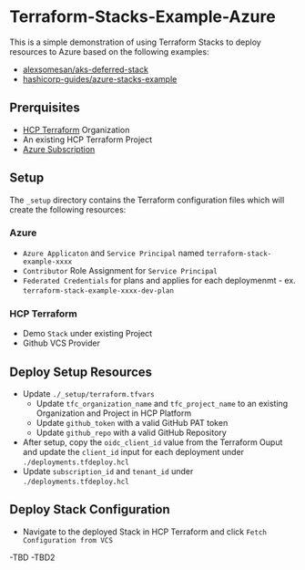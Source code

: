 # Terraform-Stacks-Example-Azure
This is a simple demonstration of using Terraform Stacks to deploy resources to Azure based on the following examples:

- [alexsomesan/aks-deferred-stack](https://github.com/alexsomesan/aks-deferred-stack)
- [hashicorp-guides/azure-stacks-example](https://github.com/hashicorp-guides/azure-stacks-example)

## Prerquisites

- [HCP Terraform](https://www.hashicorp.com/products/terraform) Organization
- An existing HCP Terraform Project
- [Azure Subscription](https://azure.microsoft.com/en-us/pricing/purchase-options/azure-account) 

## Setup

The `_setup` directory contains the Terraform configuration files which will create the following resources:

### Azure
- `Azure Applicaton` and `Service Principal` named `terraform-stack-example-xxxx`
- `Contributor` Role Assignment for `Service Principal`
- `Federated Credentials` for plans and applies for each deploymenmt - ex. `terraform-stack-example-xxxx-dev-plan`

### HCP Terraform
- Demo `Stack` under existing Project
- Github VCS Provider

## Deploy Setup Resources

- Update `./_setup/terraform.tfvars`
  - Update `tfc_organization_name` and `tfc_project_name` to an existing Organization and Project in HCP Platform
  - Update `github_token` with a valid GitHub PAT token
  - Update `github_repo` with a valid GitHub Repository
- After setup, copy the `oidc_client_id` value from the Terraform Ouput and update the `client_id` input for each deployment under `./deployments.tfdeploy.hcl`
- Update `subscription_id` and `tenant_id` under `./deployments.tfdeploy.hcl`

## Deploy Stack Configuration

- Navigate to the deployed Stack in HCP Terraform and click `Fetch Configuration from VCS`

-TBD
-TBD2
